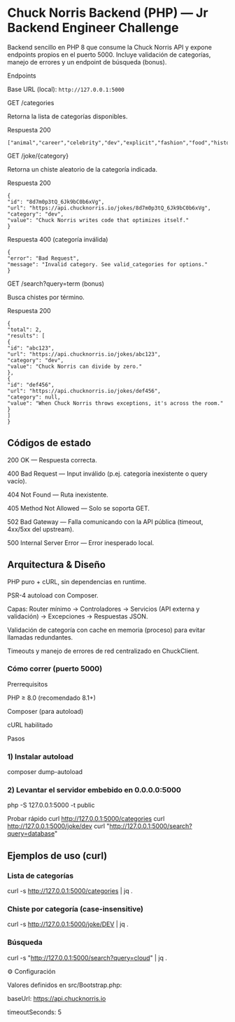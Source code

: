 # Chuck Norris Backend (PHP) — Jr Backend Engineer Challenge

Backend sencillo en PHP 8 que consume la Chuck Norris API y expone endpoints propios en el puerto 5000. Incluye validación de categorías, manejo de errores y un endpoint de búsqueda (bonus).

Endpoints

Base URL (local): `http://127.0.0.1:5000`

GET /categories

Retorna la lista de categorías disponibles.

Respuesta 200

```
["animal","career","celebrity","dev","explicit","fashion","food","history","money","movie","music","political","religion","science","sport","travel"]
```

GET /joke/{category}

Retorna un chiste aleatorio de la categoría indicada.

Respuesta 200

```
{
"id": "8d7m0p3tQ_6Jk9bC0b6xVg",
"url": "https://api.chucknorris.io/jokes/8d7m0p3tQ_6Jk9bC0b6xVg",
"category": "dev",
"value": "Chuck Norris writes code that optimizes itself."
}
```

Respuesta 400 (categoría inválida)

```
{
"error": "Bad Request",
"message": "Invalid category. See valid_categories for options."
}
```

GET /search?query=term (bonus)

Busca chistes por término.

Respuesta 200

```
{
"total": 2,
"results": [
{
"id": "abc123",
"url": "https://api.chucknorris.io/jokes/abc123",
"category": "dev",
"value": "Chuck Norris can divide by zero."
},
{
"id": "def456",
"url": "https://api.chucknorris.io/jokes/def456",
"category": null,
"value": "When Chuck Norris throws exceptions, it's across the room."
}
]
}
```

## Códigos de estado

200 OK — Respuesta correcta.

400 Bad Request — Input inválido (p.ej. categoría inexistente o query vacío).

404 Not Found — Ruta inexistente.

405 Method Not Allowed — Solo se soporta GET.

502 Bad Gateway — Falla comunicando con la API pública (timeout, 4xx/5xx del upstream).

500 Internal Server Error — Error inesperado local.

## Arquitectura & Diseño

PHP puro + cURL, sin dependencias en runtime.

PSR-4 autoload con Composer.

Capas: Router mínimo → Controladores → Servicios (API externa y validación) → Excepciones → Respuestas JSON.

Validación de categoría con cache en memoria (proceso) para evitar llamadas redundantes.

Timeouts y manejo de errores de red centralizado en ChuckClient.

### Cómo correr (puerto 5000)

Prerrequisitos

PHP ≥ 8.0 (recomendado 8.1+)

Composer (para autoload)

cURL habilitado

Pasos

### 1) Instalar autoload

composer dump-autoload

### 2) Levantar el servidor embebido en 0.0.0.0:5000

php -S 127.0.0.1:5000 -t public

Probar rápido
curl http://127.0.0.1:5000/categories
curl http://127.0.0.1:5000/joke/dev
curl "http://127.0.0.1:5000/search?query=database"

## Ejemplos de uso (curl)

### Lista de categorías

curl -s http://127.0.0.1:5000/categories | jq .

### Chiste por categoría (case-insensitive)

curl -s http://127.0.0.1:5000/joke/DEV | jq .

### Búsqueda

curl -s "http://127.0.0.1:5000/search?query=cloud" | jq .

⚙️ Configuración

Valores definidos en src/Bootstrap.php:

baseUrl: https://api.chucknorris.io

timeoutSeconds: 5
